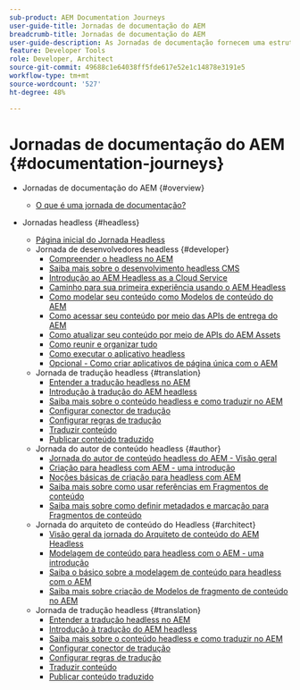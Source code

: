 ```yaml
---
sub-product: AEM Documentation Journeys
user-guide-title: Jornadas de documentação do AEM
breadcrumb-title: Jornadas de documentação do AEM
user-guide-description: As Jornadas de documentação fornecem uma estrutura narrativa dentro da documentação do AEM, unindo recursos complexos e diferentes para resolver uma meta comercial da maneira recomendada. As jornadas foram desenvolvidas para auxiliar os iniciantes no AEM, apresentando os conceitos e recursos que permitem atingir uma meta de A a Z.
feature: Developer Tools
role: Developer, Architect
source-git-commit: 49688c1e64038ff5fde617e52e1c14878e3191e5
workflow-type: tm+mt
source-wordcount: '527'
ht-degree: 48%

---
```



# Jornadas de documentação do AEM {#documentation-journeys}

<!--
All links to other guides need to be absolute references with leading protocol and domain since SCCM does not allow pages to be referenced with relative links in multiple ToCs.
-->

+ Jornadas de documentação do AEM {#overview}
   + [O que é uma jornada de documentação?](home.md)

+ Jornadas headless {#headless}
   + [Página inicial do Jornada Headless](https://experienceleague.adobe.com/docs/experience-manager-65/headless-journey/home.html)
   + Jornada de desenvolvedores headless {#developer}
      + [Compreender o headless no AEM](https://experienceleague.adobe.com/docs/experience-manager-65/headless-journey/developer/overview.html)
      + [Saiba mais sobre o desenvolvimento headless CMS](https://experienceleague.adobe.com/docs/experience-manager-65/headless-journey/developer/learn-about.html)
      + [Introdução ao AEM Headless as a Cloud Service](https://experienceleague.adobe.com/docs/experience-manager-65/headless-journey/developer/getting-started.html)
      + [Caminho para sua primeira experiência usando o AEM Headless](https://experienceleague.adobe.com/docs/experience-manager-65/headless-journey/developer/path-to-first-experience.html)
      + [Como modelar seu conteúdo como Modelos de conteúdo do AEM](https://experienceleague.adobe.com/docs/experience-manager-65/headless-journey/developer/model-your-content.html)
      + [Como acessar seu conteúdo por meio das APIs de entrega do AEM](https://experienceleague.adobe.com/docs/experience-manager-65/headless-journey/developer/access-your-content.html)
      + [Como atualizar seu conteúdo por meio de APIs do AEM Assets](https://experienceleague.adobe.com/docs/experience-manager-65/headless-journey/developer/update-your-content.html)
      + [Como reunir e organizar tudo](https://experienceleague.adobe.com/docs/experience-manager-65/headless-journey/developer/put-it-all-together.html)
      + [Como executar o aplicativo headless](https://experienceleague.adobe.com/docs/experience-manager-65/headless-journey/developer/go-live.html)
      + [Opcional - Como criar aplicativos de página única com o AEM](https://experienceleague.adobe.com/docs/experience-manager-65/headless-journey/developer/create-spa.html)
   + Jornada de tradução headless {#translation}
      + [Entender a tradução headless no AEM](https://experienceleague.adobe.com/docs/experience-manager-65/headless-journey/translation/overview.html)
      + [Introdução à tradução do AEM headless](https://experienceleague.adobe.com/docs/experience-manager-65/headless-journey/translation/getting-started.html)
      + [Saiba mais sobre o conteúdo headless e como traduzir no AEM](https://experienceleague.adobe.com/docs/experience-manager-65/headless-journey/translation/learn-about.html)
      + [Configurar conector de tradução](https://experienceleague.adobe.com/docs/experience-manager-65/headless-journey/translation/configure-connector.html)
      + [Configurar regras de tradução](https://experienceleague.adobe.com/docs/experience-manager-65/headless-journey/translation/translation-rules.html)
      + [Traduzir conteúdo](https://experienceleague.adobe.com/docs/experience-manager-65/headless-journey/translation/translate-content.html)
      + [Publicar conteúdo traduzido](https://experienceleague.adobe.com/docs/experience-manager-65/headless-journey/translation/publish-content.html)
   + Jornada do autor de conteúdo headless {#author}
      + [Jornada do autor de conteúdo headless do AEM - Visão geral](https://experienceleague.adobe.com/docs/experience-manager-65/headless-journey/author/overview.html)
      + [Criação para headless com AEM - uma introdução](https://experienceleague.adobe.com/docs/experience-manager-65/headless-journey/author/introduction.html)
      + [Noções básicas de criação para headless com AEM](https://experienceleague.adobe.com/docs/experience-manager-65/headless-journey/author/basics.html)
      + [Saiba mais sobre como usar referências em Fragmentos de conteúdo](https://experienceleague.adobe.com/docs/experience-manager-65/headless-journey/author/references.html)
      + [Saiba mais sobre como definir metadados e marcação para Fragmentos de conteúdo](https://experienceleague.adobe.com/docs/experience-manager-65/headless-journey/author/metadata-tagging.html)
   + Jornada do arquiteto de conteúdo do Headless {#architect}
      + [Visão geral da jornada do Arquiteto de conteúdo do AEM Headless](https://experienceleague.adobe.com/docs/experience-manager-65/headless-journey/architect/overview.html)
      + [Modelagem de conteúdo para headless com o AEM - uma introdução](https://experienceleague.adobe.com/docs/experience-manager-65/headless-journey/architect/introduction.html)
      + [Saiba o básico sobre a modelagem de conteúdo para headless com o AEM](https://experienceleague.adobe.com/docs/experience-manager-65/headless-journey/architect/basics.html)
      + [Saiba mais sobre criação de Modelos de fragmento de conteúdo no AEM](https://experienceleague.adobe.com/docs/experience-manager-65/headless-journey/architect/model-structure.html)
   + Jornada de tradução headless {#translation}
      + [Entender a tradução headless no AEM](https://experienceleague.adobe.com/docs/experience-manager-65/headless-journey/translation/overview.html)
      + [Introdução à tradução do AEM headless](https://experienceleague.adobe.com/docs/experience-manager-65/headless-journey/translation/getting-started.html)
      + [Saiba mais sobre o conteúdo headless e como traduzir no AEM](https://experienceleague.adobe.com/docs/experience-manager-65/headless-journey/translation/learn-about.html)
      + [Configurar conector de tradução](https://experienceleague.adobe.com/docs/experience-manager-65/headless-journey/translation/configure-connector.html)
      + [Configurar regras de tradução](https://experienceleague.adobe.com/docs/experience-manager-65/headless-journey/translation/translation-rules.html)
      + [Traduzir conteúdo](https://experienceleague.adobe.com/docs/experience-manager-65/headless-journey/translation/translate-content.html)
      + [Publicar conteúdo traduzido](https://experienceleague.adobe.com/docs/experience-manager-65/headless-journey/translation/publish-content.html)
